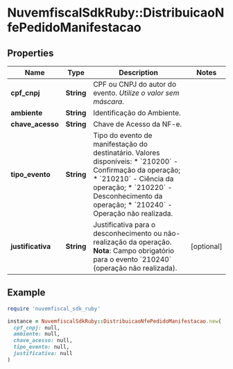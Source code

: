 # NuvemfiscalSdkRuby::DistribuicaoNfePedidoManifestacao

## Properties

| Name | Type | Description | Notes |
| ---- | ---- | ----------- | ----- |
| **cpf_cnpj** | **String** | CPF ou CNPJ do autor do evento.    *Utilize o valor sem máscara*. |  |
| **ambiente** | **String** | Identificação do Ambiente. |  |
| **chave_acesso** | **String** | Chave de Acesso da NF-e. |  |
| **tipo_evento** | **String** | Tipo do evento de manifestação do destinatário.    Valores disponíveis:  * &#x60;210200&#x60; - Confirmação da operação;  * &#x60;210210&#x60; - Ciência da operação;  * &#x60;210220&#x60; - Desconhecimento da operação;  * &#x60;210240&#x60; - Operação não realizada. |  |
| **justificativa** | **String** | Justificativa para o desconhecimento ou não-realização da operação.    **Nota**: Campo obrigatório para o evento &#x60;210240&#x60; (operação não realizada). | [optional] |

## Example

```ruby
require 'nuvemfiscal_sdk_ruby'

instance = NuvemfiscalSdkRuby::DistribuicaoNfePedidoManifestacao.new(
  cpf_cnpj: null,
  ambiente: null,
  chave_acesso: null,
  tipo_evento: null,
  justificativa: null
)
```


